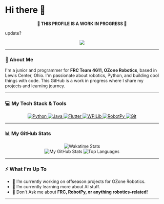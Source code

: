 # Hi there 👋
<p align="center">
  <strong>🚧 THIS PROFILE IS A WORK IN PROGRESS 🚧</strong>
</p>
update?
<!-- <p align="center">
  <img src="./main_col.png" alt="OZone Robotics Logo" width="300"/>
</p> -->

<p align="center">
  <img src="https://readme-typing-svg.herokuapp.com?font=Fira+Code&size=22&color=00A95C&center=true&vCenter=true&width=435&lines=Student+Programmer;FRC+Team+4611+-+OZone+Robotics;RobotPy+%26+Flutter+Developer;Always+building+something+new...;...never+finished+anything"/>
</p>

---

### 🤖 About Me

I'm a junior and programmer for **FRC Team 4611, OZone Robotics**, based in Lewis Center, Ohio. I'm passionate about robotics, Python, and building cool things with code. This GitHub is a work in progress where I share my projects and learning journey.

---

### 💻 My Tech Stack & Tools

<p align="center">
  <a href="https://www.python.org" target="_blank"> <img src="https://img.shields.io/badge/Python-3776AB?style=for-the-badge&logo=python&logoColor=white" alt="Python"/> </a>
  <a href="https://www.java.com" target="_blank"> <img src="https://img.shields.io/badge/Java-ED8B00?style=for-the-badge&logo=java&logoColor=white" alt="Java"/> </a>
  <a href="https://flutter.dev" target="_blank"> <img src="https://img.shields.io/badge/Flutter-02569B?style=for-the-badge&logo=flutter&logoColor=white" alt="Flutter"/> </a>
  <a href="https://docs.wpilib.org/" target="_blank"> <img src="https://img.shields.io/badge/WPILib-0066B3?style=for-the-badge&logo=cplusplus&logoColor=white" alt="WPILib"/> </a>
  <a href="https://robotpy.readthedocs.io/" target="_blank"> <img src="https://img.shields.io/badge/RobotPy-E5732F?style=for-the-badge&logo=python&logoColor=white" alt="RobotPy"/> </a>
  <a href="https://git-scm.com/" target="_blank"> <img src="https://img.shields.io/badge/GIT-E44C30?style=for-the-badge&logo=git&logoColor=white" alt="Git"/> </a>
</p>

---

### 📊 My GitHub Stats

<p align="center">
  <img src="https://github-readme-stats.hackclub.dev/api/wakatime?username=945&api_domain=hackatime.hackclub.com&&custom_title=Hackatime+Stats&layout=compact&cache_seconds=0&langs_count=8&theme=dark" alt="Wakatime Stats"/>
  <br/>
  <img src="https://github-readme-stats.vercel.app/api?username=PRODOFFICAL&show_icons=true&theme=darcula&include_all_commits=true&count_private=true" alt="My GitHub Stats"/>
  <img src="https://github-readme-stats.vercel.app/api/top-langs/?username=PRODOFFICAL&layout=compact&theme=darcula" alt="Top Languages"/>
</p>

---

### ⚡ What I'm Up To

- 🔭 I’m currently working on offseason projects for OZone Robotics.
- 🌱 I’m currently learning more about AI stuff.
- 💬 Don't Ask me about **FRC, RobotPy, or anything robotics-related!**

---


